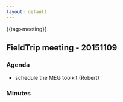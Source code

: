 ```yaml
---
layout: default
---
```


{{tag>meeting}}

## FieldTrip meeting - 20151109

### Agenda

*  schedule the MEG toolkit (Robert)

### Minutes

